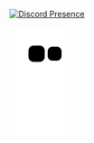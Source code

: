 [![Discord Presence](https://lanyard.cnrad.dev/api/1088862120990490684)](https://discord.com/users/1088862120990490684idleMessage=:stillasleep?) 



<img align="center" src="https://github.com/rafaballerini/rafaballerini/blob/output/github-contribution-grid-snake.svg" alt="Snook hehe"/>
